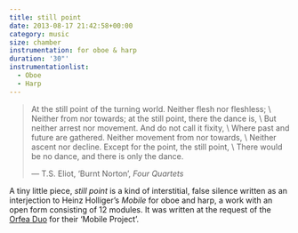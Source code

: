 ```yaml
---
title: still point
date: 2013-08-17 21:42:58+00:00
category: music
size: chamber
instrumentation: for oboe & harp
duration: '30"'
instrumentationlist:
  - Oboe
  - Harp
---
```


> At the still point of the turning world. Neither flesh nor fleshless; \\
Neither from nor towards; at the still point, there the dance is, \\
But neither arrest nor movement. And do not call it fixity, \\
Where past and future are gathered. Neither movement from nor towards, \\
Neither ascent nor decline. Except for the point, the still point, \\
There would be no dance, and there is only the dance.
>
> — T.S. Eliot, ‘Burnt Norton’, _Four Quartets_

A tiny little piece, _still point_ is a kind of interstitial, false silence written as an interjection to Heinz Holliger’s _Mobile_ for oboe and harp, a work with an open form consisting of 12 modules. It was written at the request of the [Orfea Duo](http://orfea.co.uk/) for their ‘Mobile Project’.
